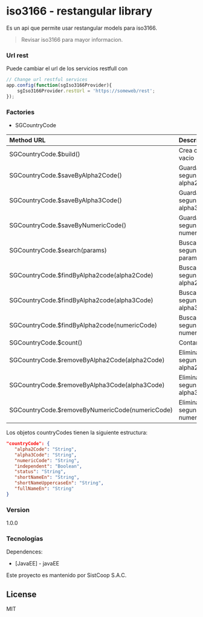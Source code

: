 # iso3166 - restangular library

Es un api que permite usar restangular models para iso3166.

> Revisar iso3166 para mayor informacion.

### Url rest
Puede cambiar el url de los servicios restfull con 

````javascript
// Change url restful services
app.config(function(sgIso3166Provider){
    sgIso3166Provider.restUrl = 'https://someweb/rest';
});
````

### Factories
* SGCountryCode

| Method        URL                                 | Descripcion                       |
| :-------------------------------------------------|:----------------------------------|
| SGCountryCode.$build()                            | Crea objeto vacio                 |
| SGCountryCode.$saveByAlpha2Code()                 | Guarda segun alpha2Code           |
| SGCountryCode.$saveByAlpha3Code()                 | Guarda segun alpha3Code           |
| SGCountryCode.$saveByNumericCode()                | Guarda segun numericCode          |
| SGCountryCode.$search(params)                     | Buscar segun parametros           |
| SGCountryCode.$findByAlpha2code(alpha2Code)       | Buscar uno segun alpha2Code       |
| SGCountryCode.$findByAlpha2code(alpha3Code)       | Buscar uno segun alpha3Code       |
| SGCountryCode.$findByAlpha2code(numericCode)      | Buscar uno segun numericCode      |
| SGCountryCode.$count()                            | Contar size()                     |
| SGCountryCode.$removeByAlpha2Code(alpha2Code)     | Eliminar uno segun alpha2Code     |
| SGCountryCode.$removeByAlpha3Code(alpha3Code)     | Eliminar uno segun alpha3Code     |
| SGCountryCode.$removeByNumericCode(numericCode)   | Eliminar uno segun numericCode    |

Los objetos countryCodes tienen la siguiente estructura:

```json
"countryCode": {
   "alpha2Code": "String",
   "alpha3Code": "String",
   "numericCode": "String",    
   "independent": "Boolean",
   "status": "String",  
   "shortNameEn": "String",
   "shortNameUppercaseEn": "String",
   "fullNameEn": "String"
}
```

### Version
1.0.0

### Tecnologías

Dependences:

* [JavaEE] - javaEE

Este proyecto es mantenido por SistCoop S.A.C.

License
----

MIT